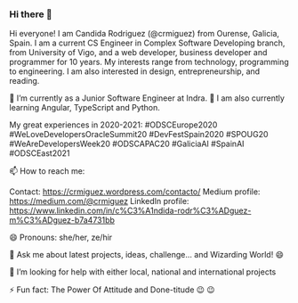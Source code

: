 ### Hi there 👋

Hi everyone! I am Candida Rodriguez (@crmiguez) from Ourense, Galicia, Spain. I am a current CS Engineer in Complex Software Developing branch, from University of Vigo, and a web developer, business developer and programmer for 10 years. My interests range from technology, programming to engineering. I am also interested in design, entrepreneurship, and reading.

🔭 I’m currently as a Junior Software Engineer at Indra. 🌱 I am also currently learning Angular, TypeScript and Python.

My great experiences in 2020-2021: #ODSCEurope2020 #WeLoveDevelopersOracleSummit20 #DevFestSpain2020 #SPOUG20 #WeAreDevelopersWeek20 #ODSCAPAC20 #GaliciaAI #SpainAI #ODSCEast2021

📫 How to reach me: 

Contact: https://crmiguez.wordpress.com/contacto/
Medium profile: https://medium.com/@crmiguez
LinkedIn profile: https://www.linkedin.com/in/c%C3%A1ndida-rodr%C3%ADguez-m%C3%ADguez-b7a4731bb

😄 Pronouns: she/her, ze/hir

💬 Ask me about latest projects, ideas, challenge... and Wizarding World! :smile:

🤔 I’m looking for help with either local, national and international projects

⚡ Fun fact: The Power Of Attitude and Done-titude :wink: :wink:


